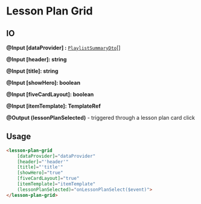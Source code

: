 # **Lesson Plan Grid**

## IO

**@Input [dataProvider] :** [`PlaylistSummaryDto`]()[]

**@Input [header]: string**

**@Input [title]: string**

**@Input [showHero]: boolean**

**@Input [fiveCardLayout]: boolean**

**@Input [itemTemplate]: TemplateRef**

**@Output (lessonPlanSelected)** - triggered through a lesson plan card click

## Usage

```html
<lesson-plan-grid
    [dataProvider]="dataProvider"
    [header]="'header'"
    [title]="'title'"
    [showHero]="true"
    [fiveCardLayout]="true"
    [itemTemplate]="itemTemplate"
    (lessonPlanSelected)="onLessonPlanSelect($event)">
</lesson-plan-grid>
```
